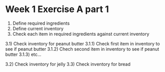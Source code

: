 # Week 1 Exercise A part 1

1) Define required ingredients
2) Define current inventory
3) Check each item in required ingredients against current inventory

  3.1) Check inventory for peanut butter
    3.1.1) Check first item in inventory to see if peanut butter
    3.1.2) Chech second item in inventory to see if peanut butter
    3.1.3) etc...

  3.2) Check inventory for jelly
  3.3) Check inventory for bread
